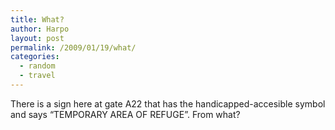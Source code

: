 ```yaml
---
title: What?
author: Harpo
layout: post
permalink: /2009/01/19/what/
categories:
  - random
  - travel
---
```

There is a sign here at gate A22 that has the handicapped-accesible symbol and says &#8220;TEMPORARY AREA OF REFUGE&#8221;. From what?